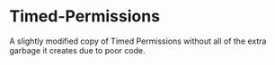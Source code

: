# Timed-Permissions
A slightly modified copy of Timed Permissions without all of the extra garbage it creates due to poor code.
